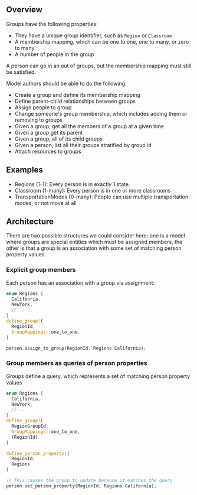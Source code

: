 ## Overview
Groups have the following properties:

- They have a unique group identifier, such as `Region` or `Classroom`
- A membership mapping, which can be one to one, one to many, or zero to many
- A number of people in the group

A person can go in an out of groups, but the membership mapping must still be satisfied.

Model authors should be able to do the following:
* Create a group and define its membership mapping
* Define parent-child relationships between groups
* Assign people to group
* Change someone's group membership, which includes adding them or removing to groups
* Given a group, get all the members of a group at a given time
* Given a group get its parent
* Given a group, all of its child groups
* Given a person, list all their groups stratified by group id
* Attach resources to groups

## Examples
- Regions (1-1): Every person is in exactly 1 state.
- Classroom (1-many): Every person is in one or more classrooms
- TransportationModes (0-many): People can use multiple transportation modes, or not move at all

## Architecture

There are two possible structures we could consider here; one is a model
where groups are special entities which must be assigned members, the other is
that a group is an association with some set of matching person property values.

### Explicit group members

Each person has an association with a group via assignment:

```rust
enum Regions {
  Califonria,
  NewYork,
  //...
}
define_group!(
  RegionId,
  GroupMappings::one_to_one,
)

person.assign_to_group(RegionId, Regions.California);
```


### Group members as queries of person properties

Groups define a query, which represents a set of matching person property values

```rust
enum Regions {
  California,
  NewYork,
  //...
}
define_group!(
  RegionGroupId,
  GroupMappings::one_to_one,
  (RegionId)
)

define_person_property!(
  RegionId,
  Regions
)

// This causes the group to update because it matches the query
person.set_person_property(RegionId, Regions.California);
```

